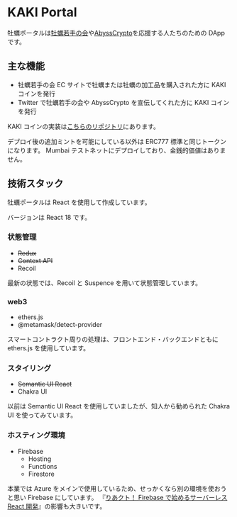 # KAKI Portal

牡蠣ポータルは[牡蠣若手の会][1]や[AbyssCrypto][2]を応援する人たちのための DApp です。

## 主な機能

- 牡蠣若手の会 EC サイトで牡蠣または牡蠣の加工品を購入された方に KAKI コインを発行
- Twitter で牡蠣若手の会や AbyssCrypto を宣伝してくれた方に KAKI コインを発行

KAKI コインの実装は[こちらのリポジトリ][3]にあります。

デプロイ後の追加ミントを可能にしている以外は ERC777 標準と同じトークンになります。
Mumbai テストネットにデプロイしており、金銭的価値はありません。

## 技術スタック

牡蠣ポータルは React を使用して作成しています。

バージョンは React 18 です。

### 状態管理

- ~~Redux~~
- ~~Context API~~
- Recoil

最新の状態では、Recoil と Suspence を用いて状態管理しています。

### web3

- ethers.js
- @metamask/detect-provider

スマートコントラクト周りの処理は、フロントエンド・バックエンドともに ethers.js を使用しています。

### スタイリング

- ~~Semantic UI React~~
- Chakra UI

以前は Semantic UI React を使用していましたが、知人から勧められた Chakra UI を使ってみています。

### ホスティング環境

- Firebase
  - Hosting
  - Functions
  - Firestore

本業では Azure をメインで使用しているため、せっかくなら別の環境を使おうと思い Firebase にしています。
『[りあクト！ Firebase で始めるサーバーレス React 開発][4]』の影響も大きいです。

[1]: https://kakiwakatenokai.myshopify.com/
[2]: https://opensea.io/collection/abysscrypto-polygon
[3]: https://github.com/thanaism/KakiCoin
[4]: https://booth.pm/ja/items/1572683
